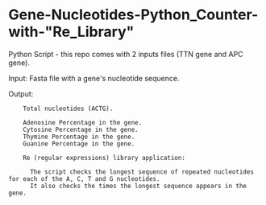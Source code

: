 # Gene-Nucleotides-Python_Counter-with-"Re_Library"

Python Script - this repo comes with 2 inputs files (TTN gene and APC gene).

Input: Fasta file with a gene's nucleotide sequence. 

Output: 
        
        Total nucleotides (ACTG).
        
        Adenosine Percentage in the gene.
        Cytosine Percentage in the gene.
        Thymine Percentage in the gene.
        Guanine Percentage in the gene.
        
        Re (regular expressions) library application:
        
          The script checks the longest sequence of repeated nucleotides for each of the A, C, T and G nucleotides. 
          It also checks the times the longest sequence appears in the gene. 
